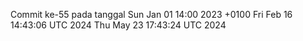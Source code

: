 Commit ke-55 pada tanggal Sun Jan 01 14:00 2023 +0100
Fri Feb 16 14:43:06 UTC 2024
Thu May 23 17:43:24 UTC 2024
